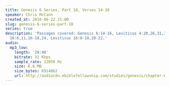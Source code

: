 ```yaml
---
title: Genesis 6 Series, Part 18, Verses 14-16
speaker: Chris McCann
created_at: 2016-06-22 21:00
slug: genesis-6-series-part-18
series: true
description: 'Passages covered: Genesis 6:14-16, Leviticus 4:20,26,31,35, Leviticus
  16:6,11,16-18,24, Leviticus 16:8-10,20-22.'
audio:
  mp3_low:
    length: '28:48'
    bitrate: 32 Kbps
    sample_rate: 22050 Hz
    size: 6.6 MB
    size_bytes: 6914862
    url: http://audiocdn.ebiblefellowship.com/studies/genesis/chapter-6/2016.06.22_McCann_-_Genesis_6_Series_Part_18.mp3
---
```

